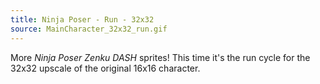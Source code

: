 ```yaml
---
title: Ninja Poser - Run - 32x32
source: MainCharacter_32x32_run.gif
---
```


 More _Ninja Poser Zenku DASH_ sprites! This time it's the run cycle for the 32x32 upscale of the original 16x16 character.